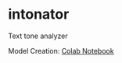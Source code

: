 # intonator

Text tone analyzer

Model Creation: [Colab Notebook](https://drive.google.com/file/d/1VUkNI2pCTOasudQxDirQLjo5FoXxyNpN/view?usp=sharing)
